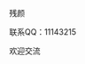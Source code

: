 残颜

联系QQ：11143215

欢迎交流


<!---
canyan678/canyan678 is a ✨ special ✨ repository because its `README.md` (this file) appears on your GitHub profile.
You can click the Preview link to take a look at your changes.
--->
